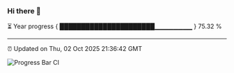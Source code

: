 ### Hi there 👋

⏳ Year progress { ██████████████████████▁▁▁▁▁▁▁▁ } 75.32 %

---

⏰ Updated on Thu, 02 Oct 2025 21:36:42 GMT

![Progress Bar CI](https://github.com/IshwaranRudhara/GIT-ACTION/workflows/Progress%20Bar%20CI/badge.svg)
